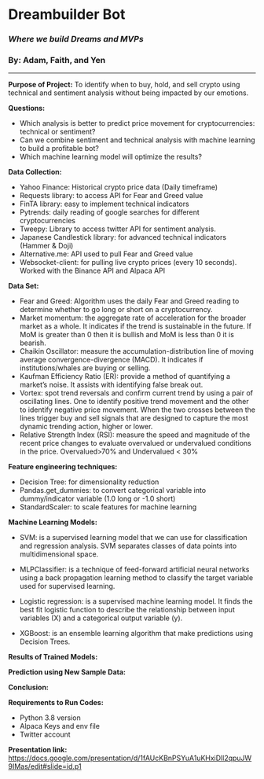 # Dreambuilder Bot
### *Where we build Dreams and MVPs*
### By: Adam, Faith, and Yen
--------------------------------------------

**Purpose of Project:** To identify when to buy, hold, and sell crypto using technical and sentiment analysis without being impacted by our emotions.

**Questions:**
- Which analysis is better to predict price movement for cryptocurrencies: technical or sentiment? 
- Can we combine sentiment and technical analysis with machine learning to build a profitable bot?
- Which machine learning model will optimize the results?

**Data Collection:**
- Yahoo Finance: Historical crypto price data (Daily timeframe)
- Requests library: to access API for Fear and Greed value
- FinTA library: easy to implement technical indicators
- Pytrends: daily reading of google searches for different cryptocurrencies
- Tweepy: Library to access twitter API for sentiment analysis.
- Japanese Candlestick library: for advanced technical indicators (Hammer & Doji)
- Alternative.me:  API used to pull Fear and Greed value
- Websocket-client: for pulling live crypto prices (every 10 seconds). Worked with the Binance API and Alpaca API

**Data Set:**
- Fear and Greed: Algorithm uses the daily Fear and Greed reading to determine whether to go long or short on a cryptocurrency. 
- Market momentum: the aggregate rate of acceleration for the broader market as a whole. It indicates if the trend is sustainable in the future. If MoM is greater than 0 then it is bullish and MoM is less than 0 it is bearish. 
- Chaikin Oscillator: measure the accumulation-distribution line of moving average convergence-divergence (MACD). It indicates if institutions/whales are buying or selling. 
- Kaufman Efficiency Ratio (ER): provide a method of quantifying a market’s noise. It assists with identifying false break out. 
- Vortex: spot trend reversals and confirm current trend by using a pair of oscillating lines. One to identify positive trend movement and the other to identify negative price movement. When the two crosses between the lines trigger buy and sell signals that are designed to capture the most dynamic trending action, higher or lower. 
- Relative Strength Index (RSI): measure the speed and magnitude of the recent price changes to evaluate overvalued or undervalued conditions in the price. Overvalued>70% and Undervalued < 30%

**Feature engineering techniques:** 
- Decision Tree: for dimensionality reduction
- Pandas.get_dummies: to convert categorical variable into dummy/indicator variable (1.0 long or -1.0 short)
- StandardScaler: to scale features for machine learning

**Machine Learning Models:**
- SVM: is a supervised learning model that we can use for classification and regression analysis. SVM separates classes of data points into multidimensional space. 

- MLPClassifier:  is a technique of feed-forward artificial neural networks using a back propagation learning method to classify the target variable used for supervised learning.

- Logistic regression: is a supervised machine learning model. It finds the best fit logistic function to describe the relationship between input variables (X) and a categorical output variable (y).

- XGBoost: is an ensemble learning algorithm that make predictions using Decision Trees.

**Results of Trained Models:**

**Prediction using New Sample Data:**

**Conclusion:**

**Requirements to Run Codes:**
- Python 3.8 version
- Alpaca Keys and env file
- Twitter account


**Presentation link:**  https://docs.google.com/presentation/d/1fAUcKBnPSYuA1uKHxiDll2qpuJW9IMas/edit#slide=id.p1


